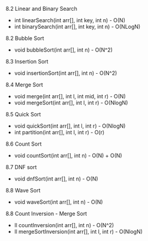 8.2 Linear and Binary Search

- int linearSearch(int arr[], int key, int n) - O(N)
- int binarySearch(int arr[], int key, int n) - O(NLogN)


8.2 Bubble Sort 
- void bubbleSort(int arr[], int n) - O(N^2)

8.3 Insertion Sort

- void insertionSort(int arr[], int n) - O(N^2)


8.4 Merge Sort

- void merge(int arr[], int l, int mid, int r) - O(N)
- void mergeSort(int arr[], int l, int r) - O(NlogN)

8.5 Quick Sort

- void quickSort(int arr[], int l, int r) - O(NlogN)
- int partition(int arr[], int l, int r) - O(r)

8.6 Count Sort

- void countSort(int arr[], int n) - O(N) + O(N)


8.7 DNF sort

- void dnfSort(int arr[], int n) - O(N)

8.8 Wave Sort 

- void waveSort(int arr[], int n) - O(N)

8.8 Count Inversion - Merge Sort

- ll countInversion(int arr[], int n) - O(N^2)
- ll mergeSortInversion(int arr[], int l, int r) - O(NlogN)